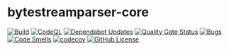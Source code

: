 # bytestreamparser-core
[![Build](https://github.com/bytestreamparser/bytestreamparser-core/actions/workflows/build.yaml/badge.svg)](https://github.com/bytestreamparser/bytestreamparser-core/actions/workflows/build.yaml)
[![CodeQL](https://github.com/bytestreamparser/bytestreamparser-core/actions/workflows/github-code-scanning/codeql/badge.svg)](https://github.com/bytestreamparser/bytestreamparser-core/actions/workflows/github-code-scanning/codeql)
[![Dependabot Updates](https://github.com/bytestreamparser/bytestreamparser-core/actions/workflows/dependabot/dependabot-updates/badge.svg)](https://github.com/bytestreamparser/bytestreamparser-core/actions/workflows/dependabot/dependabot-updates)
[![Quality Gate Status](https://sonarcloud.io/api/project_badges/measure?project=org.bytestreamparser%3Acore-bom&metric=alert_status)](https://sonarcloud.io/summary/new_code?id=org.bytestreamparser%3Acore-bom)
[![Bugs](https://sonarcloud.io/api/project_badges/measure?project=org.bytestreamparser%3Acore-bom&metric=bugs)](https://sonarcloud.io/summary/new_code?id=org.bytestreamparser%3Acore-bom)
[![Code Smells](https://sonarcloud.io/api/project_badges/measure?project=org.bytestreamparser%3Acore-bom&metric=code_smells)](https://sonarcloud.io/summary/new_code?id=org.bytestreamparser%3Acore-bom)
[![codecov](https://codecov.io/gh/bytestreamparser/bytestreamparser-core/graph/badge.svg?token=YFYM1CYDL3)](https://codecov.io/gh/bytestreamparser/bytestreamparser-core)
[![GitHub License](https://img.shields.io/github/license/bytestreamparser/bytestreamparser-core)](LICENSE)